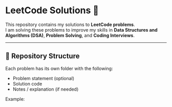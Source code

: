 # LeetCode Solutions 🚀

This repository contains my solutions to **LeetCode problems**.  
I am solving these problems to improve my skills in **Data Structures and Algorithms (DSA)**, **Problem Solving**, and **Coding Interviews**.

---

## 📂 Repository Structure
Each problem has its own folder with the following:
- Problem statement (optional)
- Solution code
- Notes / explanation (if needed)

Example:

